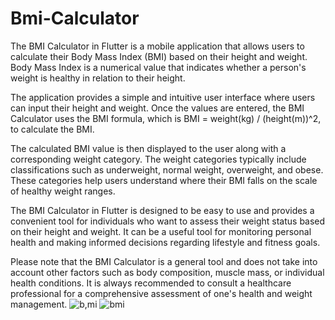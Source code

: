 # Bmi-Calculator
The BMI Calculator in Flutter is a mobile application that allows users to calculate their Body Mass Index (BMI) based on their height and weight. Body Mass Index is a numerical value that indicates whether a person's weight is healthy in relation to their height.

The application provides a simple and intuitive user interface where users can input their height and weight. Once the values are entered, the BMI Calculator uses the BMI formula, which is BMI = weight(kg) / (height(m))^2, to calculate the BMI.

The calculated BMI value is then displayed to the user along with a corresponding weight category. The weight categories typically include classifications such as underweight, normal weight, overweight, and obese. These categories help users understand where their BMI falls on the scale of healthy weight ranges.

The BMI Calculator in Flutter is designed to be easy to use and provides a convenient tool for individuals who want to assess their weight status based on their height and weight. It can be a useful tool for monitoring personal health and making informed decisions regarding lifestyle and fitness goals.

Please note that the BMI Calculator is a general tool and does not take into account other factors such as body composition, muscle mass, or individual health conditions. It is always recommended to consult a healthcare professional for a comprehensive assessment of one's health and weight management.
![b,mi](https://github.com/vanshikachandna13/Bmi-Calculator/assets/111459969/e01266a9-47ee-4d0f-83f4-9821289e9cfd)
![bmi](https://github.com/vanshikachandna13/Bmi-Calculator/assets/111459969/090ced8b-9205-47c7-84cd-eb7f3e403710)
